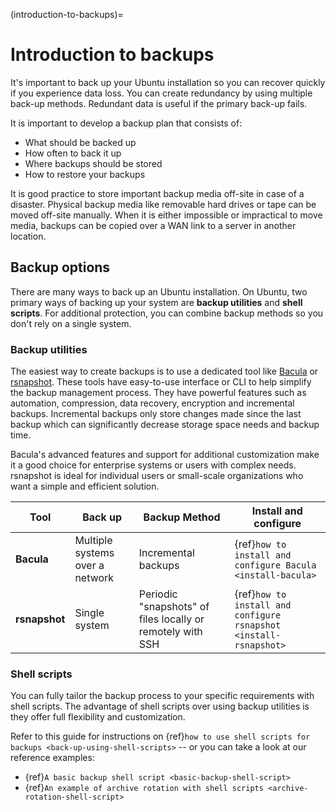 (introduction-to-backups)=
# Introduction to backups

It's important to back up your Ubuntu installation so you can recover quickly if you experience data loss. You can create redundancy by using multiple back-up methods. Redundant data is useful if the primary back-up fails. 

It is important to develop a backup plan that consists of:

* What should be backed up
* How often to back it up
* Where backups should be stored
* How to restore your backups

It is good practice to store important backup media off-site in case of a disaster. Physical backup media like removable hard drives or tape can be moved off-site manually. When it is either impossible or impractical to move media, backups can be copied over a WAN link to a server in another location.

## Backup options

There are many ways to back up an Ubuntu installation. On Ubuntu, two primary ways of backing up your system are **backup utilities** and **shell scripts**. For additional protection, you can combine backup methods so you don't rely on a single system.

### Backup utilities

The easiest way to create backups is to use a dedicated tool like [Bacula](http://www.bacula.org/) or [rsnapshot](https://rsnapshot.org/). These tools have easy-to-use interface or CLI to help simplify the backup management process. They have powerful features such as automation, compression, data recovery, encryption and incremental backups. Incremental backups only store changes made since the last backup which can significantly decrease storage space needs and backup time. 

Bacula's advanced features and support for additional customization make it a good choice for enterprise systems or users with complex needs. rsnapshot is ideal for individual users or small-scale organizations who want a simple and efficient solution. 

| **Tool** | **Back up** | **Backup Method** | **Install and configure** |
|------|--------|---------------|----------------|
|**Bacula**| Multiple systems over a network | Incremental backups | {ref}`how to install and configure Bacula <install-bacula>` |
|**rsnapshot**| Single system | Periodic "snapshots" of files locally or remotely with SSH | {ref}`how to install and configure rsnapshot <install-rsnapshot>` |


### Shell scripts

You can fully tailor the backup process to your specific requirements with shell scripts. The advantage of shell scripts over using backup utilities is they offer full flexibility and customization. 

Refer to this guide for instructions on {ref}`how to use shell scripts for backups <back-up-using-shell-scripts>` -- or you can take a look at our reference examples:
  * {ref}`A basic backup shell script <basic-backup-shell-script>`
  * {ref}`An example of archive rotation with shell scripts <archive-rotation-shell-script>`
